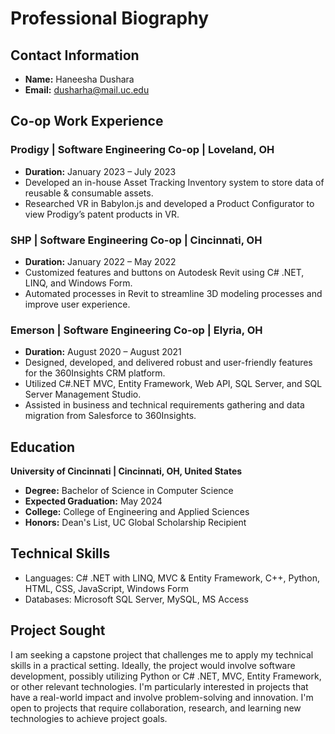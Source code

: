 # Professional Biography

## Contact Information
- **Name:** Haneesha Dushara
- **Email:** dusharha@mail.uc.edu

## Co-op Work Experience

### Prodigy | Software Engineering Co-op | Loveland, OH
- **Duration:** January 2023 – July 2023
- Developed an in-house Asset Tracking Inventory system to store data of reusable & consumable assets.
- Researched VR in Babylon.js and developed a Product Configurator to view Prodigy’s patent products in VR.

### SHP | Software Engineering Co-op | Cincinnati, OH
- **Duration:** January 2022 – May 2022
- Customized features and buttons on Autodesk Revit using C# .NET, LINQ, and Windows Form.
- Automated processes in Revit to streamline 3D modeling processes and improve user experience.

### Emerson | Software Engineering Co-op | Elyria, OH
- **Duration:** August 2020 – August 2021
- Designed, developed, and delivered robust and user-friendly features for the 360Insights CRM platform.
- Utilized C#.NET MVC, Entity Framework, Web API, SQL Server, and SQL Server Management Studio.
- Assisted in business and technical requirements gathering and data migration from Salesforce to 360Insights.

## Education

**University of Cincinnati | Cincinnati, OH, United States**
- **Degree:** Bachelor of Science in Computer Science
- **Expected Graduation:** May 2024
- **College:** College of Engineering and Applied Sciences
- **Honors:** Dean's List, UC Global Scholarship Recipient

## Technical Skills
- Languages: C# .NET with LINQ, MVC & Entity Framework, C++, Python, HTML, CSS, JavaScript, Windows Form
- Databases: Microsoft SQL Server, MySQL, MS Access

## Project Sought
I am seeking a capstone project that challenges me to apply my technical skills in a practical setting. Ideally, the project would involve software development, possibly utilizing Python or C# .NET, MVC, Entity Framework, or other relevant technologies. I'm particularly interested in projects that have a real-world impact and involve problem-solving and innovation. I'm open to projects that require collaboration, research, and learning new technologies to achieve project goals.
